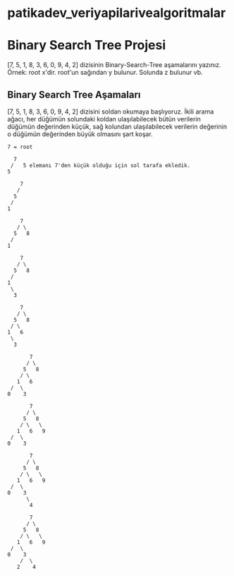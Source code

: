 # patikadev_veriyapilarivealgoritmalar
# Binary Search Tree Projesi
[7, 5, 1, 8, 3, 6, 0, 9, 4, 2] dizisinin Binary-Search-Tree aşamalarını yazınız.
Örnek: root x'dir. root'un sağından y bulunur. Solunda z bulunur vb.
## Binary Search Tree Aşamaları

[7, 5, 1, 8, 3, 6, 0, 9, 4, 2] dizisini soldan okumaya başlıyoruz. İkili arama ağacı, her düğümün solundaki koldan ulaşılabilecek bütün verilerin düğümün değerinden küçük, sağ kolundan ulaşılabilecek verilerin değerinin o düğümün değerinden büyük olmasını şart koşar.
```
7 = root
```
```
  7
 /   5 elemanı 7'den küçük olduğu için sol tarafa ekledik.
5

```
```
    7
   /
  5
 /
1
```
```
    7
   / \
  5   8
 /
1
```
```
    7
   / \
  5   8
 /
1
 \
  3
```
```
    7
   / \
  5   8
 / \
1   6
 \
  3
```
```
       7
      / \
     5   8
    / \
   1   6
 /  \
0    3
```
```
       7
      / \
     5   8
    / \   \
   1   6   9
 /  \
0    3
```
```
       7
      / \
     5   8
    / \   \
   1   6   9
 /  \
0    3
      \
       4
```
```
       7
      / \
     5   8
    / \   \
   1   6   9
 /  \
0    3
    /  \
   2    4
```
